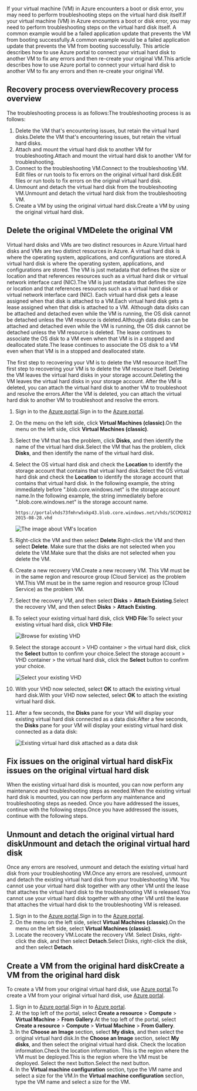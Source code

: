 <span data-ttu-id="3f0a5-101">If your virtual machine (VM) in Azure encounters a boot or disk error, you may need to perform troubleshooting steps on the virtual hard disk itself.</span><span class="sxs-lookup"><span data-stu-id="3f0a5-101">If your virtual machine (VM) in Azure encounters a boot or disk error, you may need to perform troubleshooting steps on the virtual hard disk itself.</span></span> <span data-ttu-id="3f0a5-102">A common example would be a failed application update that prevents the VM from booting successfully.</span><span class="sxs-lookup"><span data-stu-id="3f0a5-102">A common example would be a failed application update that prevents the VM from booting successfully.</span></span> <span data-ttu-id="3f0a5-103">This article describes how to use Azure portal to connect your virtual hard disk to another VM to fix any errors and then re-create your original VM.</span><span class="sxs-lookup"><span data-stu-id="3f0a5-103">This article describes how to use Azure portal to connect your virtual hard disk to another VM to fix any errors and then re-create your original VM.</span></span>


## <a name="recovery-process-overview"></a><span data-ttu-id="3f0a5-104">Recovery process overview</span><span class="sxs-lookup"><span data-stu-id="3f0a5-104">Recovery process overview</span></span>
<span data-ttu-id="3f0a5-105">The troubleshooting process is as follows:</span><span class="sxs-lookup"><span data-stu-id="3f0a5-105">The troubleshooting process is as follows:</span></span>

1. <span data-ttu-id="3f0a5-106">Delete the VM that's encountering issues, but retain the virtual hard disks.</span><span class="sxs-lookup"><span data-stu-id="3f0a5-106">Delete the VM that's encountering issues, but retain the virtual hard disks.</span></span>
2. <span data-ttu-id="3f0a5-107">Attach and mount the virtual hard disk to another VM for troubleshooting.</span><span class="sxs-lookup"><span data-stu-id="3f0a5-107">Attach and mount the virtual hard disk to another VM for troubleshooting.</span></span>
3. <span data-ttu-id="3f0a5-108">Connect to the troubleshooting VM.</span><span class="sxs-lookup"><span data-stu-id="3f0a5-108">Connect to the troubleshooting VM.</span></span> <span data-ttu-id="3f0a5-109">Edit files or run tools to fix errors on the original virtual hard disk.</span><span class="sxs-lookup"><span data-stu-id="3f0a5-109">Edit files or run tools to fix errors on the original virtual hard disk.</span></span>
4. <span data-ttu-id="3f0a5-110">Unmount and detach the virtual hard disk from the troubleshooting VM.</span><span class="sxs-lookup"><span data-stu-id="3f0a5-110">Unmount and detach the virtual hard disk from the troubleshooting VM.</span></span>
5. <span data-ttu-id="3f0a5-111">Create a VM by using the original virtual hard disk.</span><span class="sxs-lookup"><span data-stu-id="3f0a5-111">Create a VM by using the original virtual hard disk.</span></span>

## <a name="delete-the-original-vm"></a><span data-ttu-id="3f0a5-112">Delete the original VM</span><span class="sxs-lookup"><span data-stu-id="3f0a5-112">Delete the original VM</span></span>
<span data-ttu-id="3f0a5-113">Virtual hard disks and VMs are two distinct resources in Azure.</span><span class="sxs-lookup"><span data-stu-id="3f0a5-113">Virtual hard disks and VMs are two distinct resources in Azure.</span></span> <span data-ttu-id="3f0a5-114">A virtual hard disk is where the operating system, applications, and configurations are stored.</span><span class="sxs-lookup"><span data-stu-id="3f0a5-114">A virtual hard disk is where the operating system, applications, and configurations are stored.</span></span> <span data-ttu-id="3f0a5-115">The VM is just metadata that defines the size or location and that references resources such as a virtual hard disk or virtual network interface card (NIC).</span><span class="sxs-lookup"><span data-stu-id="3f0a5-115">The VM is just metadata that defines the size or location and that references resources such as a virtual hard disk or virtual network interface card (NIC).</span></span> <span data-ttu-id="3f0a5-116">Each virtual hard disk gets a lease assigned when that disk is attached to a VM.</span><span class="sxs-lookup"><span data-stu-id="3f0a5-116">Each virtual hard disk gets a lease assigned when that disk is attached to a VM.</span></span> <span data-ttu-id="3f0a5-117">Although data disks can be attached and detached even while the VM is running, the OS disk cannot be detached unless the VM resource is deleted.</span><span class="sxs-lookup"><span data-stu-id="3f0a5-117">Although data disks can be attached and detached even while the VM is running, the OS disk cannot be detached unless the VM resource is deleted.</span></span> <span data-ttu-id="3f0a5-118">The lease continues to associate the OS disk to a VM even when that VM is in a stopped and deallocated state.</span><span class="sxs-lookup"><span data-stu-id="3f0a5-118">The lease continues to associate the OS disk to a VM even when that VM is in a stopped and deallocated state.</span></span>

<span data-ttu-id="3f0a5-119">The first step to recovering your VM is to delete the VM resource itself.</span><span class="sxs-lookup"><span data-stu-id="3f0a5-119">The first step to recovering your VM is to delete the VM resource itself.</span></span> <span data-ttu-id="3f0a5-120">Deleting the VM leaves the virtual hard disks in your storage account.</span><span class="sxs-lookup"><span data-stu-id="3f0a5-120">Deleting the VM leaves the virtual hard disks in your storage account.</span></span> <span data-ttu-id="3f0a5-121">After the VM is deleted, you can attach the virtual hard disk to another VM to troubleshoot and resolve the errors.</span><span class="sxs-lookup"><span data-stu-id="3f0a5-121">After the VM is deleted, you can attach the virtual hard disk to another VM to troubleshoot and resolve the errors.</span></span> 

1. <span data-ttu-id="3f0a5-122">Sign in to the [Azure portal](https://portal.azure.com).</span><span class="sxs-lookup"><span data-stu-id="3f0a5-122">Sign in to the [Azure portal](https://portal.azure.com).</span></span> 
2. <span data-ttu-id="3f0a5-123">On the menu on the left side, click **Virtual Machines (classic)**.</span><span class="sxs-lookup"><span data-stu-id="3f0a5-123">On the menu on the left side, click **Virtual Machines (classic)**.</span></span>
3. <span data-ttu-id="3f0a5-124">Select the VM that has the problem, click **Disks**, and then identify the name of the virtual hard disk.</span><span class="sxs-lookup"><span data-stu-id="3f0a5-124">Select the VM that has the problem, click **Disks**, and then identify the name of the virtual hard disk.</span></span> 
4. <span data-ttu-id="3f0a5-125">Select the OS virtual hard disk and check the **Location** to identify the storage account that contains that virtual hard disk.</span><span class="sxs-lookup"><span data-stu-id="3f0a5-125">Select the OS virtual hard disk and check the **Location** to identify the storage account that contains that virtual hard disk.</span></span> <span data-ttu-id="3f0a5-126">In the following example, the string immediately before ".blob.core.windows.net" is the storage account name.</span><span class="sxs-lookup"><span data-stu-id="3f0a5-126">In the following example, the string immediately before ".blob.core.windows.net" is the storage account name.</span></span>

    ```
    https://portalvhds73fmhrw5xkp43.blob.core.windows.net/vhds/SCCM2012-2015-08-28.vhd
    ```

    ![The image about VM's location](./media/virtual-machines-classic-recovery-disks-portal/vm-location.png)

5. <span data-ttu-id="3f0a5-128">Right-click the VM and then select **Delete**.</span><span class="sxs-lookup"><span data-stu-id="3f0a5-128">Right-click the VM and then select **Delete**.</span></span> <span data-ttu-id="3f0a5-129">Make sure that the disks are not selected when you delete the VM.</span><span class="sxs-lookup"><span data-stu-id="3f0a5-129">Make sure that the disks are not selected when you delete the VM.</span></span>
6. <span data-ttu-id="3f0a5-130">Create a new recovery VM.</span><span class="sxs-lookup"><span data-stu-id="3f0a5-130">Create a new recovery VM.</span></span> <span data-ttu-id="3f0a5-131">This VM must be in the same region and resource group (Cloud Service) as the problem VM.</span><span class="sxs-lookup"><span data-stu-id="3f0a5-131">This VM must be in the same region and resource group (Cloud Service) as the problem VM.</span></span>
7. <span data-ttu-id="3f0a5-132">Select the recovery VM, and then select **Disks** > **Attach Existing**.</span><span class="sxs-lookup"><span data-stu-id="3f0a5-132">Select the recovery VM, and then select **Disks** > **Attach Existing**.</span></span>
8. <span data-ttu-id="3f0a5-133">To select your existing virtual hard disk, click **VHD File**:</span><span class="sxs-lookup"><span data-stu-id="3f0a5-133">To select your existing virtual hard disk, click **VHD File**:</span></span>

    ![Browse for existing VHD](./media/virtual-machines-classic-recovery-disks-portal/select-vhd-location.png)

9. <span data-ttu-id="3f0a5-135">Select the storage account > VHD container > the virtual hard disk, click the **Select** button to confirm your choice.</span><span class="sxs-lookup"><span data-stu-id="3f0a5-135">Select the storage account > VHD container > the virtual hard disk, click the **Select** button to confirm your choice.</span></span>

    ![Select your existing VHD](./media/virtual-machines-classic-recovery-disks-portal/select-vhd.png)

10. <span data-ttu-id="3f0a5-137">With your VHD now selected, select **OK** to attach the existing virtual hard disk.</span><span class="sxs-lookup"><span data-stu-id="3f0a5-137">With your VHD now selected, select **OK** to attach the existing virtual hard disk.</span></span>
11. <span data-ttu-id="3f0a5-138">After a few seconds, the **Disks** pane for your VM will display your existing virtual hard disk connected as a data disk:</span><span class="sxs-lookup"><span data-stu-id="3f0a5-138">After a few seconds, the **Disks** pane for your VM will display your existing virtual hard disk connected as a data disk:</span></span>

    ![Existing virtual hard disk attached as a data disk](./media/virtual-machines-classic-recovery-disks-portal/attached-disk.png)

## <a name="fix-issues-on-the-original-virtual-hard-disk"></a><span data-ttu-id="3f0a5-140">Fix issues on the original virtual hard disk</span><span class="sxs-lookup"><span data-stu-id="3f0a5-140">Fix issues on the original virtual hard disk</span></span>
<span data-ttu-id="3f0a5-141">When the existing virtual hard disk is mounted, you can now perform any maintenance and troubleshooting steps as needed.</span><span class="sxs-lookup"><span data-stu-id="3f0a5-141">When the existing virtual hard disk is mounted, you can now perform any maintenance and troubleshooting steps as needed.</span></span> <span data-ttu-id="3f0a5-142">Once you have addressed the issues, continue with the following steps.</span><span class="sxs-lookup"><span data-stu-id="3f0a5-142">Once you have addressed the issues, continue with the following steps.</span></span>

## <a name="unmount-and-detach-the-original-virtual-hard-disk"></a><span data-ttu-id="3f0a5-143">Unmount and detach the original virtual hard disk</span><span class="sxs-lookup"><span data-stu-id="3f0a5-143">Unmount and detach the original virtual hard disk</span></span>
<span data-ttu-id="3f0a5-144">Once any errors are resolved, unmount and detach the existing virtual hard disk from your troubleshooting VM.</span><span class="sxs-lookup"><span data-stu-id="3f0a5-144">Once any errors are resolved, unmount and detach the existing virtual hard disk from your troubleshooting VM.</span></span> <span data-ttu-id="3f0a5-145">You cannot use your virtual hard disk together with any other VM until the lease that attaches the virtual hard disk to the troubleshooting VM is released.</span><span class="sxs-lookup"><span data-stu-id="3f0a5-145">You cannot use your virtual hard disk together with any other VM until the lease that attaches the virtual hard disk to the troubleshooting VM is released.</span></span>  

1. <span data-ttu-id="3f0a5-146">Sign in to the [Azure portal](https://portal.azure.com).</span><span class="sxs-lookup"><span data-stu-id="3f0a5-146">Sign in to the [Azure portal](https://portal.azure.com).</span></span> 
2. <span data-ttu-id="3f0a5-147">On the menu on the left side, select **Virtual Machines (classic)**.</span><span class="sxs-lookup"><span data-stu-id="3f0a5-147">On the menu on the left side, select **Virtual Machines (classic)**.</span></span>
3. <span data-ttu-id="3f0a5-148">Locate the recovery VM.</span><span class="sxs-lookup"><span data-stu-id="3f0a5-148">Locate the recovery VM.</span></span> <span data-ttu-id="3f0a5-149">Select Disks, right-click the disk, and then select **Detach**.</span><span class="sxs-lookup"><span data-stu-id="3f0a5-149">Select Disks, right-click the disk, and then select **Detach**.</span></span>

## <a name="create-a-vm-from-the-original-hard-disk"></a><span data-ttu-id="3f0a5-150">Create a VM from the original hard disk</span><span class="sxs-lookup"><span data-stu-id="3f0a5-150">Create a VM from the original hard disk</span></span>

<span data-ttu-id="3f0a5-151">To create a VM from your original virtual hard disk, use [Azure portal](https://portal.azure.com).</span><span class="sxs-lookup"><span data-stu-id="3f0a5-151">To create a VM from your original virtual hard disk, use [Azure portal](https://portal.azure.com).</span></span>

1. <span data-ttu-id="3f0a5-152">Sign in to [Azure portal](https://portal.azure.com).</span><span class="sxs-lookup"><span data-stu-id="3f0a5-152">Sign in to [Azure portal](https://portal.azure.com).</span></span>
2. <span data-ttu-id="3f0a5-153">At the top left of the portal, select **Create a resource** > **Compute** > **Virtual Machine** > **From Gallery**.</span><span class="sxs-lookup"><span data-stu-id="3f0a5-153">At the top left of the portal, select **Create a resource** > **Compute** > **Virtual Machine** > **From Gallery**.</span></span>
3. <span data-ttu-id="3f0a5-154">In the **Choose an Image** section, select **My disks**, and then select the original virtual hard disk.</span><span class="sxs-lookup"><span data-stu-id="3f0a5-154">In the **Choose an Image** section, select **My disks**, and then select the original virtual hard disk.</span></span> <span data-ttu-id="3f0a5-155">Check the location information.</span><span class="sxs-lookup"><span data-stu-id="3f0a5-155">Check the location information.</span></span> <span data-ttu-id="3f0a5-156">This is the region where the VM must be deployed.</span><span class="sxs-lookup"><span data-stu-id="3f0a5-156">This is the region where the VM must be deployed.</span></span> <span data-ttu-id="3f0a5-157">Select the next button.</span><span class="sxs-lookup"><span data-stu-id="3f0a5-157">Select the next button.</span></span>
4. <span data-ttu-id="3f0a5-158">In the **Virtual machine configuration** section, type the VM name and select a size for the VM.</span><span class="sxs-lookup"><span data-stu-id="3f0a5-158">In the **Virtual machine configuration** section, type the VM name and select a size for the VM.</span></span>
